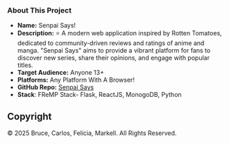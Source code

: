 ### About This Project

- **Name:** Senpai Says!
- **Description:** ⭐ A modern web application inspired by Rotten Tomatoes, dedicated to community-driven reviews and ratings of anime and manga. "Senpai Says" aims to provide a vibrant platform for fans to discover new series, share their opinions, and engage with popular titles.
- **Target Audience:** Anyone 13+
- **Platforms:** Any Platform With A Browser!
- **GitHub Repo:** [Senpai Says](https://github.com/feliciamade/Senpai-Says)
- **Stack**: FReMP Stack- Flask, ReactJS, MonogoDB, Python

## Copyright
© 2025 Bruce, Carlos, Felicia, Markell. All Rights Reserved.
